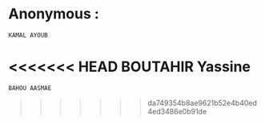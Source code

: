 # Anonymous :
    KAMAL AYOUB
<<<<<<< HEAD
    BOUTAHIR Yassine
=======
    BAHOU AASMAE
>>>>>>> da749354b8ae9621b52e4b40ed4ed3486e0b91de
